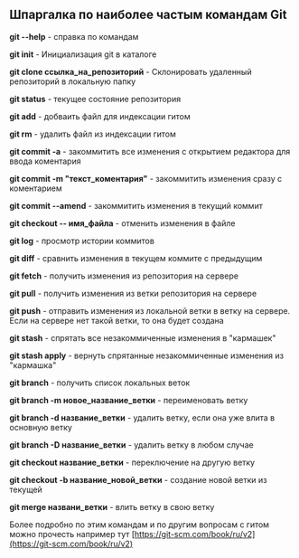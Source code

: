 

## Шпаргалка по наиболее частым командам Git

**git --help** - справка по командам

**git init** - Инициализация git в каталоге

**git clone ссылка_на_репозиторий** - Склонировать удаленный репозиторий в локальную папку

**git status** - текущее состояние репозитория

**git add** - добваить файл для индексации гитом

**git rm** - удалить файл из индексации гитом

**git commit -a** - закоммитить все изменения с открытием редактора для ввода коментария

**git commit -m "текст_коментария"** - закоммитить изменения сразу с коментарием

**git commit --amend** - закоммитить изменения в текущий коммит

**git checkout -- имя_файла** - отменить изменения в файле

**git log** - просмотр истории коммитов

**git diff** - сравнить изменения в текущем коммите с предыдущим

**git fetch** - получить изменения из репозитория на сервере

**git pull** - получить изменения из ветки репозитория на сервере

**git push** - отправить изменения из локальной ветки в ветку на сервере. Если на сервере нет такой ветки, то она будет создана

**git stash** - спрятать все незакоммиченные изменения в "кармашек"

**git stash apply** - вернуть спрятанные незакоммиченные изменения из "кармашка"

**git branch** - получить список локальных веток

**git branch -m новое_название_ветки** - переименовать ветку

**git branch -d название_ветки** - удалить ветку, если она уже влита в основную ветку

**git branch -D название_ветки** - удалить ветку в любом случае

**git checkout название_ветки** - переключение на другую ветку

**git checkout -b название_новой_ветки** - создание новой ветки из текущей

**git merge названи_ветки** - влить ветку в свою ветку

Более подробно по этим командам и по другим вопросам с гитом можно прочесть например тут [https://git-scm.com/book/ru/v2](https://git-scm.com/book/ru/v2)
